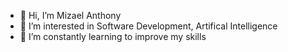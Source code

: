 - 👋 Hi, I’m Mizael Anthony
- 👀 I’m interested in Software Development, Artifical Intelligence
- 🌱 I’m constantly learning to improve my skills



<!---
mizael-anthony/mizael-anthony is a ✨ special ✨ repository because its `README.md` (this file) appears on your GitHub profile.
You can click the Preview link to take a look at your changes.
--->


